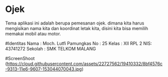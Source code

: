 # Ojek
Tema aplikasi ini adalah berupa pemesanan ojek. 
dimana kita harus mengisikan nama kita dan koordinat letak kita, disini kita bisa memilih memakai mobil atau motor.

#Identitas
Nama : Moch. Lutfi Pamungkas
No : 25
Kelas : XII RPL 2
NIS: 43741272
Sekolah : SMK TELKOM MALANG

#ScreenShoot
(https://cloud.githubusercontent.com/assets/22727562/19410332/8bf4576c-9313-11e6-9607-153044070043.jpg)
